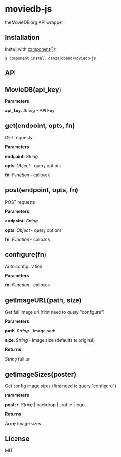 
# moviedb-js

  theMovieDB.org API wrapper

## Installation

  Install with [component(1)](http://component.io):

    $ component install danzajdband/moviedb-js

## API

MovieDB(api_key)
----------------
**Parameters**

**api_key**:  *String* - API key

get(endpoint, opts, fn)
-----------------------
GET requests


**Parameters**

**endpoint**:  *String*

**opts**:  *Object* - query options

**fn**:  *Function*  - callback

post(endpoint, opts, fn)
------------------------
POST requests


**Parameters**

**endpoint**:  *String*

**opts**:  *Object*  - query options

**fn**:  *Function*  - callback

configure(fn)
-------------
Auto configuration


**Parameters**

**fn**:  *Function*  - callback

getImageURL(path, size)
-----------------------
Get full image url (first need to query "configure")


**Parameters**

**path**:  *String*  - Image path

**size**:  *String*  - Image size (defaults to original)

**Returns**

*String*  full url

getImageSizes(poster)
---------------------
Get config image sizes (first need to query "configure")


**Parameters**

**poster**:  *String*  | backdrop | profile | logo

**Returns**

*Array*  Image sizes



## License

  MIT

